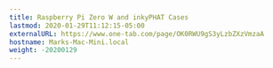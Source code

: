```yaml
---
title: Raspberry Pi Zero W and inkyPHAT Cases
lastmod: 2020-01-29T11:12:15-05:00
externalURL: https://www.one-tab.com/page/OK0RWU9gS3yLzbZXzVmzaA
hostname: Marks-Mac-Mini.local
weight: -20200129
---
```

